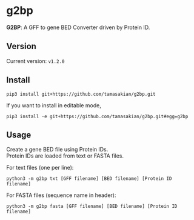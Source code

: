 # g2bp

**G2BP**: A GFF to gene BED Converter driven by Protein ID.

## Version
Current version: `v1.2.0`

## Install

```
pip3 install git+https://github.com/tamasakian/g2bp.git
```

If you want to install in editable mode,

```
pip3 install -e git+https://github.com/tamasakian/g2bp.git#egg=g2bp
```

## Usage

Create a gene BED file using Protein IDs.  
Protein IDs are loaded from text or FASTA files.

For text files (one per line):

```
python3 -m g2bp txt [GFF filename] [BED filename] [Protein ID filename]
```

For FASTA files (sequence name in header):

```
python3 -m g2bp fasta [GFF filename] [BED filename] [Protein ID filename]
```
